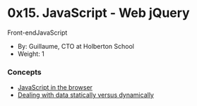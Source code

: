# 0x15. JavaScript - Web jQuery

Front-endJavaScript

- By: Guillaume, CTO at Holberton School
- Weight: 1

### Concepts

- [JavaScript in the browser](/concepts/3)
- [Dealing with data statically versus dynamically](/concepts/35)
